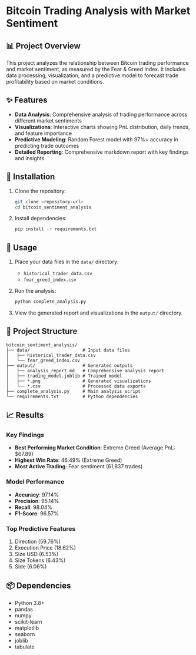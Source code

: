 # Bitcoin Trading Analysis with Market Sentiment

## 📊 Project Overview
This project analyzes the relationship between Bitcoin trading performance and market sentiment, as measured by the Fear & Greed Index. It includes data processing, visualization, and a predictive model to forecast trade profitability based on market conditions.

## ✨ Features
- **Data Analysis**: Comprehensive analysis of trading performance across different market sentiments
- **Visualizations**: Interactive charts showing PnL distribution, daily trends, and feature importance
- **Predictive Modeling**: Random Forest model with 97%+ accuracy in predicting trade outcomes
- **Detailed Reporting**: Comprehensive markdown report with key findings and insights

## 🚀 Installation

1. Clone the repository:
   ```bash
   git clone <repository-url>
   cd bitcoin_sentiment_analysis
   ```

2. Install dependencies:
   ```bash
   pip install -r requirements.txt
   ```

## 🏃 Usage

1. Place your data files in the `data/` directory:
   - `historical_trader_data.csv`
   - `fear_greed_index.csv`

2. Run the analysis:
   ```bash
   python complete_analysis.py
   ```

3. View the generated report and visualizations in the `output/` directory.

## 📁 Project Structure
```
bitcoin_sentiment_analysis/
├── data/                    # Input data files
│   ├── historical_trader_data.csv
│   └── fear_greed_index.csv
├── output/                  # Generated outputs
│   ├── analysis_report.md   # Comprehensive analysis report
│   ├── trading_model.joblib # Trained model
│   ├── *.png                # Generated visualizations
│   └── *.csv                # Processed data exports
├── complete_analysis.py     # Main analysis script
└── requirements.txt         # Python dependencies
```

## 📈 Results

### Key Findings
- **Best Performing Market Condition**: Extreme Greed (Average PnL: $67.89)
- **Highest Win Rate**: 46.49% (Extreme Greed)
- **Most Active Trading**: Fear sentiment (61,837 trades)

### Model Performance
- **Accuracy**: 97.14%
- **Precision**: 95.14%
- **Recall**: 98.04%
- **F1-Score**: 96.57%

### Top Predictive Features
1. Direction (59.76%)
2. Execution Price (18.62%)
3. Size USD (6.53%)
4. Size Tokens (6.43%)
5. Side (6.06%)

## 📦 Dependencies
- Python 3.8+
- pandas
- numpy
- scikit-learn
- matplotlib
- seaborn
- joblib
- tabulate
